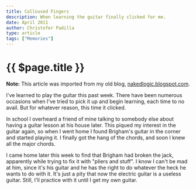 ```yaml
---
title: Calloused Fingers
description: When learning the guitar finally clicked for me.
date: April 2011
author: Christofer Padilla
type: article
tags: ["Memories"]
---
```


# {{ $page.title }}

<div class="info"><b>Note:</b> This article was imported from my old blog, <a href="http://nakedlogic.blogspot.com/2011/04/calloused-fingers.html">nakedlogic.blogspot.com</a>.</div>

I've learned to play the guitar this past week. There have been numerous occasions when I've tried to pick it up and begin learning, each time to no avail. But for whatever reason, this time it clicked.

In school I overheard a friend of mine talking to somebody else about having a guitar lesson at his house later. This piqued my interest in the guitar again, so when I went home I found Brigham's guitar in the corner and started playing it. I finally got the hang of the chords, and soon I knew all the major chords.

I came home later this week to find that Brigham had broken the jack, apparently while trying to fix it with "pliers and stuff". I know I can't be mad at him, since it's his guitar and he has the right to do whatever the heck he wants to do with it. It's just a pity that now the electric guitar is a useless guitar. Still, I'll practice with it until I get my own guitar.

<TagLinks />

<Comments />

